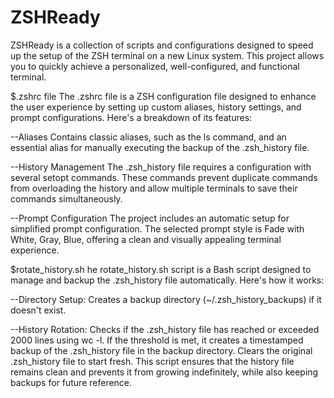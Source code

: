 # ZSHReady
ZSHReady is a collection of scripts and configurations designed to speed up the setup of the ZSH terminal on a new Linux system. This project allows you to quickly achieve a personalized, well-configured, and functional terminal.



$.zshrc file
The .zshrc file is a ZSH configuration file designed to enhance the user experience by setting up custom aliases, history settings, and prompt configurations. Here's a breakdown of its features:

--Aliases
Contains classic aliases, such as the ls command, and an essential alias for manually executing the backup of the .zsh_history file.

--History Management
The .zsh_history file requires a configuration with several setopt commands. These commands prevent duplicate commands from overloading the history and allow multiple terminals to save their commands simultaneously.

--Prompt Configuration
The project includes an automatic setup for simplified prompt configuration. The selected prompt style is Fade with White, Gray, Blue, offering a clean and visually appealing terminal experience. 



$rotate_history.sh
he rotate_history.sh script is a Bash script designed to manage and backup the .zsh_history file automatically. Here's how it works:

--Directory Setup:
Creates a backup directory (~/.zsh_history_backups) if it doesn't exist.

--History Rotation:
Checks if the .zsh_history file has reached or exceeded 2000 lines using wc -l.
If the threshold is met, it creates a timestamped backup of the .zsh_history file in the backup directory.
Clears the original .zsh_history file to start fresh.
This script ensures that the history file remains clean and prevents it from growing indefinitely, while also keeping backups for future reference.
